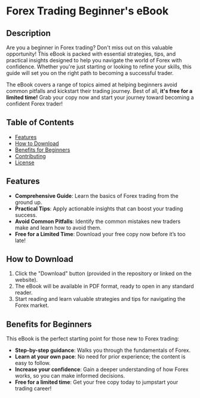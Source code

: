 # Forex Trading Beginner's eBook

## Description

Are you a beginner in Forex trading? Don't miss out on this valuable opportunity! This eBook is packed with essential strategies, tips, and practical insights designed to help you navigate the world of Forex with confidence. Whether you're just starting or looking to refine your skills, this guide will set you on the right path to becoming a successful trader.

The eBook covers a range of topics aimed at helping beginners avoid common pitfalls and kickstart their trading journey. Best of all, **it's free for a limited time!** Grab your copy now and start your journey toward becoming a confident Forex trader!

## Table of Contents
- [Features](#features)
- [How to Download](#how-to-download)
- [Benefits for Beginners](#benefits-for-beginners)
- [Contributing](#contributing)
- [License](#license)

## Features

- **Comprehensive Guide**: Learn the basics of Forex trading from the ground up.
- **Practical Tips**: Apply actionable insights that can boost your trading success.
- **Avoid Common Pitfalls**: Identify the common mistakes new traders make and learn how to avoid them.
- **Free for a Limited Time**: Download your free copy now before it’s too late!

## How to Download

1. Click the "Download" button (provided in the repository or linked on the website).
2. The eBook will be available in PDF format, ready to open in any standard reader.
3. Start reading and learn valuable strategies and tips for navigating the Forex market.

## Benefits for Beginners

This eBook is the perfect starting point for those new to Forex trading:

- **Step-by-step guidance**: Walks you through the fundamentals of Forex.
- **Learn at your own pace**: No need for prior experience; the content is easy to follow.
- **Increase your confidence**: Gain a deeper understanding of how Forex works, so you can make informed decisions.
- **Free for a limited time**: Get your free copy today to jumpstart your trading career!
